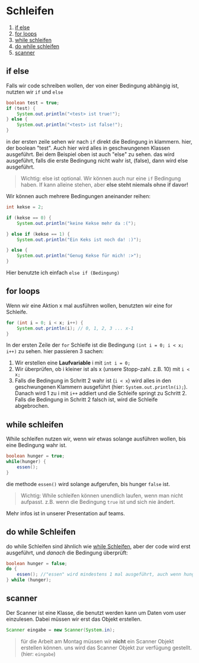 # Schleifen
1. [if else](#if-else)
2. [for loops](#for-loops)
3. [while schleifen](#while-schleifen)
4. [do while schleifen](#do-while-schleifen)
5. [scanner](#scanner)
  
## if else
Falls wir code schreiben wollen, der von einer Bedingung abhängig ist, nutzten wir `if` und `else`
```java
boolean test = true;
if (test) {
    System.out.println("<test> ist true!");
} else {
    System.out.println("<test> ist false!");
}
```
in der ersten zeile sehen wir nach `if` direkt die Bedingung in klammern. hier, der boolean "test". Auch hier wird alles in geschwungenen Klassen ausgeführt. Bei dem Beispiel oben ist auch "else" zu sehen. das wird ausgeführt, falls die erste Bedingung nicht wahr ist, (false), dann wird else ausgeführt.
  
> Wichtig: else ist optional. Wir können auch nur eine `if` Bedingung haben. If kann alleine stehen, aber **else steht niemals ohne if davor!**
  
Wir können auch mehrere Bedingungen aneinander reihen:
```java
int kekse = 2;

if (kekse == 0) {
    System.out.println("keine Kekse mehr da :(");

} else if (kekse == 1) {
    System.out.println("Ein Keks ist noch da! :)");

} else {
    System.out.println("Genug Kekse für mich! :>");
}
```
Hier benutzte ich einfach `else if (Bedingung)`

## for loops
Wenn wir eine Aktion x mal ausführen wollen, benutzten wir eine for Schleife.
```java
for (int i = 0; i < x; i++) {
    System.out.println(i); // 0, 1, 2, 3 ... x-1
}
```
In der ersten Zeile der `for` Schleife ist die Bedingung `(int i = 0; i < x; i++)` zu sehen. hier passieren 3 sachen:
1. Wir erstellen eine **Laufvariable** i mit `int i = 0;`
2. Wir überprüfen, ob i kleiner ist als x (unsere Stopp-zahl. z.B. 10) mit `i < x;` 
3. Falls die Bedingung in Schritt 2 wahr ist (`i < x`) wird alles in den
geschwungenen Klammern ausgeführt (hier: `System.out.println(i);`). Danach wird 1
zu i mit `i++` addiert und die Schleife springt zu Schritt 2. Falls die Bedingung
in Schritt 2 falsch ist, wird die Schleife abgebrochen.
  
## while schleifen
While schleifen nutzen wir, wenn wir etwas solange ausführen wollen, bis eine Bedingung wahr ist.
```java
boolean hunger = true;
while(hunger) {
    essen();
}
```
die methode `essen()` wird solange aufgerufen, bis hunger `false` ist.
  
> Wichtig: While schleifen können unendlich laufen, wenn man nicht aufpasst. z.B. wenn die Bedingung `true` ist und sich nie ändert.
  
Mehr infos ist in unserer Presentation auf teams.
  
## do while Schleifen
do while Schleifen sind ähnlich wie [while Schleifen](#while-schleifen), aber der code wird erst ausgeführt, und *danach* die Bedingung überprüft:
```java
boolean hunger = false;
do {
    essen(); //"essen" wird mindestens 1 mal ausgeführt, auch wenn hunger == false ist.
} while (hunger);
```
  
## scanner
Der Scanner ist eine Klasse, die benutzt werden kann um Daten vom user einzulesen. Dabei müssen wir erst das Objekt erstellen.
```java
Scanner eingabe = new Scanner(System.in);
```
  
> für die Arbeit am Montag müssen wir **nicht** ein Scanner Objekt erstellen können. uns wird das Scanner Objekt zur verfügung gestellt. (hier: `eingabe`)  
  